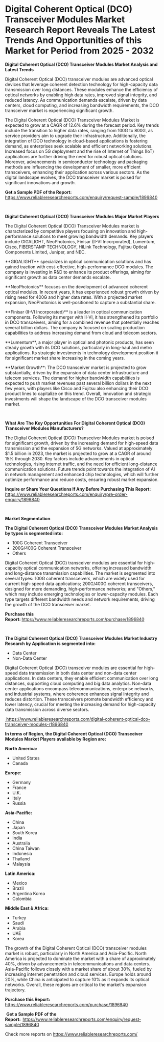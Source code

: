 <p><h1>Digital Coherent Optical (DCO) Transceiver Modules Market Research Report Reveals The Latest Trends And Opportunities of this Market for Period from 2025 - 2032</h1></p><p><strong>Digital Coherent Optical (DCO) Transceiver Modules Market Analysis and Latest Trends</strong></p>
<p><p>Digital Coherent Optical (DCO) transceiver modules are advanced optical devices that leverage coherent detection technology for high-capacity data transmission over long distances. These modules enhance the efficiency of optical networks by enabling high data rates, improved signal integrity, and reduced latency. As communication demands escalate, driven by data centers, cloud computing, and increasing bandwidth requirements, the DCO transceiver market is experiencing significant growth.</p><p>The Digital Coherent Optical (DCO) Transceiver Modules Market is expected to grow at a CAGR of 12.6% during the forecast period. Key trends include the transition to higher data rates, ranging from 100G to 800G, as service providers aim to upgrade their infrastructure. Additionally, the integration of DCO technology in cloud-based applications is fostering demand, as enterprises seek scalable and efficient networking solutions. Increased focus on 5G deployment and the rise of Internet of Things (IoT) applications are further driving the need for robust optical solutions. Moreover, advancements in semiconductor technology and packaging methods are influencing the development of smaller, more efficient transceivers, enhancing their application across various sectors. As the digital landscape evolves, the DCO transceiver market is poised for significant innovations and growth.</p></p>
<p><strong>Get a Sample PDF of the Report:&nbsp;</strong> <a href="https://www.reliableresearchreports.com/enquiry/request-sample/1896840?utm_campaign=2042&utm_medium=2&utm_source=Github&utm_content=ia&utm_term=28022025&utm_id=digital-coherent-optical-dco-transceiver-modules">https://www.reliableresearchreports.com/enquiry/request-sample/1896840</a></p>
<p>&nbsp;</p>
<p><strong>Digital Coherent Optical (DCO) Transceiver Modules Major Market Players</strong></p>
<p><p>The Digital Coherent Optical (DCO) Transceiver Modules market is characterized by competitive players focusing on innovation and high-performance solutions to meet growing bandwidth demands. Key players include GIGALIGHT, NeoPhotonics, Finisar (II-VI Incorporated), Lumentum, Cisco, FIBERSTAMP TECHNOLOGY, HiLink Technology, Fujitsu Optical Components Limited, Juniper, and NEC.</p><p>**GIGALIGHT** specializes in optical communication solutions and has gained traction with cost-effective, high-performance DCO modules. The company is investing in R&D to enhance its product offerings, aiming for significant growth as data center demands escalate.</p><p>**NeoPhotonics** focuses on the development of advanced coherent optical modules. In recent years, it has experienced robust growth driven by rising need for 400G and higher data rates. With a projected market expansion, NeoPhotonics is well-positioned to capture a substantial share.</p><p>**Finisar (II-VI Incorporated)** is a leader in optical communication components. Following its merger with II-VI, it has strengthened its portfolio in DCO transceivers, aiming for a combined revenue that potentially reaches several billion dollars. The company is focused on scaling production capabilities to address increasing demand from cloud and telecom sectors.</p><p>**Lumentum**, a major player in optical and photonic products, has seen steady growth with its DCO solutions, particularly in long-haul and metro applications. Its strategic investments in technology development position it for significant market share increasing in the coming years.</p><p>**Market Growth**: The DCO transceiver market is projected to grow substantially, driven by the expansion of data center infrastructure and telecom services. The demand for higher bandwidth capabilities is expected to push market revenues past several billion dollars in the next few years, with players like Cisco and Fujitsu also enhancing their DCO product lines to capitalize on this trend. Overall, innovation and strategic investments will shape the landscape of the DCO transceiver modules market.</p></p>
<p>&nbsp;</p>
<p><strong>What Are The Key Opportunities For Digital Coherent Optical (DCO) Transceiver Modules Manufacturers?</strong></p>
<p><p>The Digital Coherent Optical (DCO) Transceiver Modules market is poised for significant growth, driven by the increasing demand for high-speed data transmission and the expansion of 5G networks. Valued at approximately $1.5 billion in 2023, the market is projected to grow at a CAGR of around 15% through 2030. Key factors include advancements in optical technologies, rising Internet traffic, and the need for efficient long-distance communication solutions. Future trends point towards the integration of AI in network management and enhanced chip technologies, which will further optimize performance and reduce costs, ensuring robust market expansion.</p></p>
<p><strong>Inquire or Share Your Questions If Any Before Purchasing This Report:</strong> <a href="https://www.reliableresearchreports.com/enquiry/pre-order-enquiry/1896840?utm_campaign=2042&utm_medium=2&utm_source=Github&utm_content=ia&utm_term=28022025&utm_id=digital-coherent-optical-dco-transceiver-modules">https://www.reliableresearchreports.com/enquiry/pre-order-enquiry/1896840</a></p>
<p>&nbsp;</p>
<p><strong>Market Segmentation</strong></p>
<p><strong>The Digital Coherent Optical (DCO) Transceiver Modules Market Analysis by types is segmented into:</strong></p>
<p><ul><li>100G Coherent Transceiver</li><li>200G/400G Coherent Transceiver</li><li>Others</li></ul></p>
<p><p>Digital Coherent Optical (DCO) transceiver modules are essential for high-capacity optical communication networks, offering increased bandwidth and long-distance transmission capabilities. The market is segmented into several types: 100G coherent transceivers, which are widely used for current high-speed data applications; 200G/400G coherent transceivers, designed for more demanding, high-performance networks; and "Others," which may include emerging technologies or lower-capacity modules. Each type targets different bandwidth needs and network requirements, driving the growth of the DCO transceiver market.</p></p>
<p><strong>Purchase this Report:&nbsp;</strong><a href="https://www.reliableresearchreports.com/purchase/1896840?utm_campaign=2042&utm_medium=2&utm_source=Github&utm_content=ia&utm_term=28022025&utm_id=digital-coherent-optical-dco-transceiver-modules">https://www.reliableresearchreports.com/purchase/1896840</a></p>
<p>&nbsp;</p>
<p><strong>The Digital Coherent Optical (DCO) Transceiver Modules Market Industry Research by Application is segmented into:</strong></p>
<p><ul><li>Data Center</li><li>Non-Data Center</li></ul></p>
<p><p>Digital Coherent Optical (DCO) transceiver modules are essential for high-speed data transmission in both data center and non-data center applications. In data centers, they enable efficient communication over long distances, supporting cloud computing and big data analytics. Non-data center applications encompass telecommunications, enterprise networks, and industrial systems, where coherence enhances signal integrity and reduces distortion. These transceivers promote bandwidth efficiency and lower latency, crucial for meeting the increasing demand for high-capacity data transmission across diverse sectors.</p></p>
<p><a href="https://www.reliableresearchreports.com/digital-coherent-optical-dco-transceiver-modules-r1896840?utm_campaign=2042&utm_medium=2&utm_source=Github&utm_content=ia&utm_term=28022025&utm_id=digital-coherent-optical-dco-transceiver-modules">&nbsp;https://www.reliableresearchreports.com/digital-coherent-optical-dco-transceiver-modules-r1896840</a></p>
<p><strong>In terms of Region, the Digital Coherent Optical (DCO) Transceiver Modules Market Players available by Region are:</strong></p>
<p>
    <p> <strong> North America: </strong>
        <ul>
            <li>United States</li>
            <li>Canada</li>
        </ul>
        </p> 
    <p> <strong> Europe: </strong>
        <ul>
            <li>Germany</li>
            <li>France</li>
            <li>U.K.</li>
            <li>Italy</li>
            <li>Russia</li>
        </ul>
        </p> 
    <p> <strong> Asia-Pacific: </strong>
        <ul>
            <li>China</li>
            <li>Japan</li>
            <li>South Korea</li>
            <li>India</li>
            <li>Australia</li>
            <li>China Taiwan</li>
            <li>Indonesia</li>
            <li>Thailand</li>
            <li>Malaysia</li>
        </ul>
        </p> 
    <p> <strong> Latin America: </strong>
        <ul>
            <li>Mexico</li>
            <li>Brazil</li>
            <li>Argentina Korea</li>
            <li>Colombia</li>
        </ul>
        </p> 
    <p> <strong> Middle East & Africa: </strong>
        <ul>
            <li>Turkey</li>
            <li>Saudi</li>
            <li>Arabia</li>
            <li>UAE</li>
            <li>Korea</li>
        </ul>
    </p>
    </p>
<p><p>The growth of the Digital Coherent Optical (DCO) transceiver modules market is robust, particularly in North America and Asia-Pacific. North America is projected to dominate the market with a share of approximately 40%, driven by advancements in telecommunications and data centers. Asia-Pacific follows closely with a market share of about 30%, fueled by increasing internet penetration and cloud services. Europe holds around 20%, while China is anticipated to capture 10% as it expands its optical networks. Overall, these regions are critical to the market's expansion trajectory.</p></p>
<p><strong>Purchase this Report: </strong><a href="https://www.reliableresearchreports.com/purchase/1896840?utm_campaign=2042&utm_medium=2&utm_source=Github&utm_content=ia&utm_term=28022025&utm_id=digital-coherent-optical-dco-transceiver-modules">https://www.reliableresearchreports.com/purchase/1896840</a></p>
<p>&nbsp;<strong>Get a Sample PDF of the Report:&nbsp;&nbsp;</strong><a href="https://www.reliableresearchreports.com/enquiry/request-sample/1896840?utm_campaign=2042&utm_medium=2&utm_source=Github&utm_content=ia&utm_term=28022025&utm_id=digital-coherent-optical-dco-transceiver-modules">https://www.reliableresearchreports.com/enquiry/request-sample/1896840</a></p>
<p><strong></strong></p>
<p>Check more reports on <a href="https://www.reliableresearchreports.com/?utm_campaign=2042&utm_medium=2&utm_source=Github&utm_content=ia&utm_term=28022025&utm_id=digital-coherent-optical-dco-transceiver-modules">https://www.reliableresearchreports.com/</a></p>
